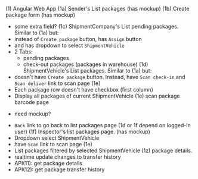 (1) Angular Web App
(1a) Sender's List packages (has mockup)
(1b) Create package form (has mockup)
- some extra field?
(1c) ShipmentCompany's List pending packages. Similar to (1a) but:
- instead of `Create package` button, has `Assign` button
- and has dropdown to select `ShipmentVehicle`
- 2 Tabs:
    - pending packages
    - check-out packages (packages in warehouse)
(1d) ShipmentVehicle's List packages. Similar to (1a) but:
- doesn't have `Create package` button. Instead, have `Scan check-in` and `Scan deliver` link to scan page (1e)
- Each package row doesn't have checkbox (first column)
- Display all packages of current ShipmentVehicle
(1e) scan package barcode page
* need mockup?
- `Back` link to go back to list packages page (1d or 1f depend on logged-in user)
(1f) Inspector's list packages page. (has mockup)
- Dropdown select ShipmentVehicle
- have `Scan` link to scan page (1e)
- List packages filtered by selected ShipmentVehicle
(1z) package details.
- realtime update changes to transfer history
- API(11): get package details
- API(12): get package transfer history
